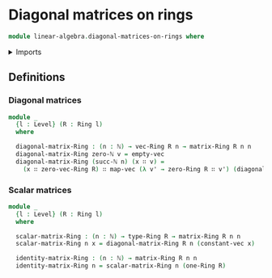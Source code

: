 # Diagonal matrices on rings

```agda
module linear-algebra.diagonal-matrices-on-rings where
```

<details><summary>Imports</summary>

```agda
open import elementary-number-theory.natural-numbers

open import foundation.universe-levels

open import linear-algebra.constant-vectors
open import linear-algebra.functoriality-vectors
open import linear-algebra.matrices-on-rings
open import linear-algebra.vectors
open import linear-algebra.vectors-on-rings

open import ring-theory.rings
```

</details>

## Definitions

### Diagonal matrices

```agda
module _
  {l : Level} (R : Ring l)
  where

  diagonal-matrix-Ring : (n : ℕ) → vec-Ring R n → matrix-Ring R n n
  diagonal-matrix-Ring zero-ℕ v = empty-vec
  diagonal-matrix-Ring (succ-ℕ n) (x ∷ v) =
    (x ∷ zero-vec-Ring R) ∷ map-vec (λ v' → zero-Ring R ∷ v') (diagonal-matrix-Ring n v)
```

### Scalar matrices

```agda
module _
  {l : Level} (R : Ring l)
  where

  scalar-matrix-Ring : (n : ℕ) → type-Ring R → matrix-Ring R n n
  scalar-matrix-Ring n x = diagonal-matrix-Ring R n (constant-vec x)

  identity-matrix-Ring : (n : ℕ) → matrix-Ring R n n
  identity-matrix-Ring n = scalar-matrix-Ring n (one-Ring R)
```
